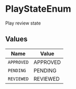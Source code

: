 # PlayStateEnum

Play review state


## Values

| Name       | Value      |
| ---------- | ---------- |
| `APPROVED` | APPROVED   |
| `PENDING`  | PENDING    |
| `REVIEWED` | REVIEWED   |